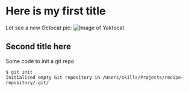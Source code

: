 # Here is my first title

Let see a new Octocat pic:
![Image of Yaktocat](https://octodex.github.com/images/yaktocat.png)

## Second title here

Some code to init a git repo

```
$ git init
Initialized empty Git repository in /Users/skills/Projects/recipe-repository/.git/
```
